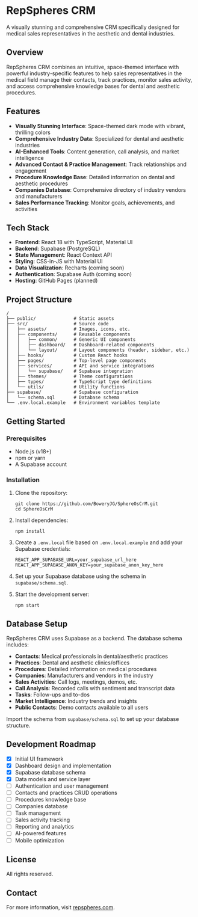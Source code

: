 # RepSpheres CRM

A visually stunning and comprehensive CRM specifically designed for medical sales representatives in the aesthetic and dental industries.

## Overview

RepSpheres CRM combines an intuitive, space-themed interface with powerful industry-specific features to help sales representatives in the medical field manage their contacts, track practices, monitor sales activity, and access comprehensive knowledge bases for dental and aesthetic procedures.

## Features

- **Visually Stunning Interface**: Space-themed dark mode with vibrant, thrilling colors
- **Comprehensive Industry Data**: Specialized for dental and aesthetic industries
- **AI-Enhanced Tools**: Content generation, call analysis, and market intelligence
- **Advanced Contact & Practice Management**: Track relationships and engagement
- **Procedure Knowledge Base**: Detailed information on dental and aesthetic procedures
- **Companies Database**: Comprehensive directory of industry vendors and manufacturers
- **Sales Performance Tracking**: Monitor goals, achievements, and activities

## Tech Stack

- **Frontend**: React 18 with TypeScript, Material UI
- **Backend**: Supabase (PostgreSQL)
- **State Management**: React Context API
- **Styling**: CSS-in-JS with Material UI
- **Data Visualization**: Recharts (coming soon)
- **Authentication**: Supabase Auth (coming soon)
- **Hosting**: GitHub Pages (planned)

## Project Structure

```
/
├── public/              # Static assets
├── src/                 # Source code
│   ├── assets/          # Images, icons, etc.
│   ├── components/      # Reusable components
│   │   ├── common/      # Generic UI components
│   │   ├── dashboard/   # Dashboard-related components
│   │   └── layout/      # Layout components (header, sidebar, etc.)
│   ├── hooks/           # Custom React hooks
│   ├── pages/           # Top-level page components
│   ├── services/        # API and service integrations
│   │   └── supabase/    # Supabase integration
│   ├── themes/          # Theme configurations
│   ├── types/           # TypeScript type definitions
│   └── utils/           # Utility functions
├── supabase/            # Supabase configuration
│   └── schema.sql       # Database schema
└── .env.local.example   # Environment variables template
```

## Getting Started

### Prerequisites

- Node.js (v18+)
- npm or yarn
- A Supabase account

### Installation

1. Clone the repository:
   ```
   git clone https://github.com/BoweryJG/SphereOsCrM.git
   cd SphereOsCrM
   ```

2. Install dependencies:
   ```
   npm install
   ```

3. Create a `.env.local` file based on `.env.local.example` and add your Supabase credentials:
   ```
   REACT_APP_SUPABASE_URL=your_supabase_url_here
   REACT_APP_SUPABASE_ANON_KEY=your_supabase_anon_key_here
   ```

4. Set up your Supabase database using the schema in `supabase/schema.sql`.

5. Start the development server:
   ```
   npm start
   ```

## Database Setup

RepSpheres CRM uses Supabase as a backend. The database schema includes:

- **Contacts**: Medical professionals in dental/aesthetic practices
- **Practices**: Dental and aesthetic clinics/offices
- **Procedures**: Detailed information on medical procedures
- **Companies**: Manufacturers and vendors in the industry
- **Sales Activities**: Call logs, meetings, demos, etc.
- **Call Analysis**: Recorded calls with sentiment and transcript data
- **Tasks**: Follow-ups and to-dos
- **Market Intelligence**: Industry trends and insights
- **Public Contacts**: Demo contacts available to all users

Import the schema from `supabase/schema.sql` to set up your database structure.

## Development Roadmap

- [x] Initial UI framework
- [x] Dashboard design and implementation
- [x] Supabase database schema
- [x] Data models and service layer
- [ ] Authentication and user management
- [ ] Contacts and practices CRUD operations
- [ ] Procedures knowledge base
- [ ] Companies database
- [ ] Task management
- [ ] Sales activity tracking
- [ ] Reporting and analytics
- [ ] AI-powered features
- [ ] Mobile optimization

## License

All rights reserved.

## Contact

For more information, visit [repspheres.com](https://www.repspheres.com).
